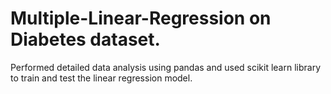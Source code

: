 # Multiple-Linear-Regression on Diabetes dataset. 
 Performed detailed data analysis using pandas and used scikit learn library to train and test the linear regression model.
